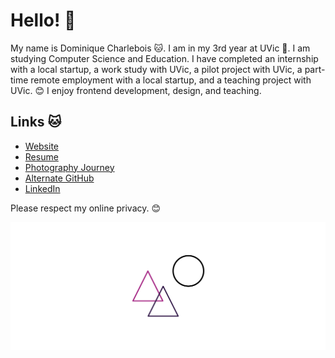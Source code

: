 # Hello! 🎉

My name is Dominique Charlebois 🐱. I am in my 3rd year at UVic 🎉. I am studying Computer Science and Education. I have completed an internship with a local startup, a work study with UVic, a pilot project with UVic, a part-time remote employment with a local startup, and a teaching project with UVic. 😊 I enjoy frontend development, design, and teaching. 

## Links 🐱

* [Website](http://dominiquecharlebois.com/ "Website")
* [Resume](http://dominiquecharlebois.com/resume "Resume")
* [Photography Journey](https://tookapic.com/flytewizard "Photography Journey")
* [Alternate GitHub](https://github.com/dominiquecharlebois "Alternate GitHub")
* [LinkedIn](https://www.linkedin.com/in/dominiquecharlebois/ "LinkedIn")

Please respect my online privacy. 😊

<img src="images/Signature.png">

